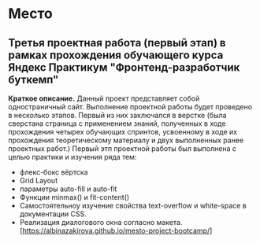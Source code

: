 # Место #
## Третья проектная работа (первый этап) в рамках прохождения обучающего курса Яндекс Практикум "Фронтенд-разработчик буткемп" ##
**Краткое описание.** Данный проект представляет собой одностраничный сайт.
Выполнение проектной работы будет проведено в несколько этапов. Первый из них заключался в верстке 
(была сверстана страница с применением знаний, полученных в ходе прохождения четырех обучающих спринтов, усвоенному
в ходе их прохождения теоретическому материалу и двух выполненных ранее проектных работ.) 
Первый   этп проектной работы был выполнена с целью практики и изучения ряда тем:
* флекс-бокс вёртска
* Grid Layout
* параметры auto-fill и auto-fit
* Функции minmax() и fit-content()
* Самостоятельноу изучение свойства text-overflow и white-space в документации CSS. 
* Реализация диалогового окна согласно макета.
[https://albinazakirova.github.io/mesto-project-bootcamp/]

